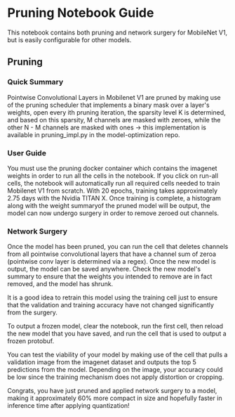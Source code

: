 # Pruning Notebook Guide #
This notebook contains both pruning and network surgery for MobileNet V1, but is easily configurable for other models.

## Pruning ##

### Quick Summary ###
Pointwise Convolutional Layers in Mobilenet V1 are pruned by making use of the pruning scheduler that implements a binary mask over a layer's weights, open every ith pruning iteration, the sparsity level K is determined, and based on this sparsity, M channels are masked with zeroes, while the other N - M channels are masked with ones -> this implementation is available in pruning_impl.py in the model-optimization repo.

### User Guide ### 
You must use the pruning docker container which contains the imagenet weights in order to run all the cells in the notebook. If you click on run-all cells, the notebook will automatically run all required cells needed to train Mobilenet V1 from scratch. With 20 epochs, training takes approximately 2.75 days with the Nvidia TITAN X. Once training is complete, a histogram along with the weight summaryof the pruned model will be output, the model can now undergo surgery in order to remove zeroed out channels. 

### Network Surgery ###
Once the model has been pruned, you can run the cell that deletes channels from all pointwise convolutional layers that have a channel sum of zeroa (pointwise conv layer is determined via a regex). Once the new model is output, the model can be saved anywhere. Check the new model's summary to ensure that the weights you intended to remove are in fact removed, and the model has shrunk. 

It is a good idea to retrain this model using the training cell just to ensure that the validation and training accuracy have not changed significantly from the surgery.

To output a frozen model, clear the notebook, run the first cell, then reload the new model that you have saved, and run the cell that is used to output a frozen protobuf.

You can test the viability of your model by making use of the cell that pulls a validation image from the imagenet dataset and outputs the top 5 predictions from the model. Depending on the image, your accuracy could be low since the training mechanism does not apply distortion or cropping.

Congrats, you have just pruned and applied network surgery to a model, making it approximately 60% more compact in size and hopefully faster in inference time after applying quantization! 

